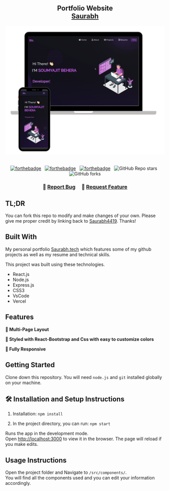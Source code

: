 <h2 align="center">
  Portfolio Website<br/>
  <a href="https://portfolio-mern-eta.vercel.app/ target="_blank">Saurabh</a>
</h2>
<div align="center">
  <img alt="Demo" src="./Images/readme-img1.png" />
</div>

<br/>

<center>

[![forthebadge](https://forthebadge.com/images/badges/built-with-love.svg)](https://forthebadge.com) &nbsp;
[![forthebadge](https://forthebadge.com/images/badges/made-with-javascript.svg)](https://forthebadge.com) &nbsp;
[![forthebadge](https://forthebadge.com/images/badges/open-source.svg)](https://forthebadge.com) &nbsp;
![GitHub Repo stars](https://img.shields.io/github/stars/Saurabh4419/Portfolio?color=red&logo=github&style=for-the-badge) &nbsp;
![GitHub forks](https://img.shields.io/github/forks/Saurabh4419/Portfolio?color=red&logo=github&style=for-the-badge)

</center>

<h3 align="center">
    🔹
    <a href="https://github.com/Saurabh4419/Portfolio/issues">Report Bug</a> &nbsp; &nbsp;
    🔹
    <a href="https://github.com/Saurabh4419/Portfolio/issues">Request Feature</a>
</h3>

## TL;DR

You can fork this repo to modify and make changes of your own. Please give me proper credit by linking back to [Saurabh4419](https://github.com/Saurabh9323/Portfolio). Thanks!

## Built With

My personal portfolio <a href="https://Saurabh.vercel.app/" target="_blank">Saurabh.tech</a> which features some of my github projects as well as my resume and technical skills.<br/>

This project was built using these technologies.

- React.js
- Node.js
- Express.js
- CSS3
- VsCode
- Vercel

## Features

**📖 Multi-Page Layout**

**🎨 Styled with React-Bootstrap and Css with easy to customize colors**

**📱 Fully Responsive**

## Getting Started

Clone down this repository. You will need `node.js` and `git` installed globally on your machine.

## 🛠 Installation and Setup Instructions

1. Installation: `npm install`

2. In the project directory, you can run: `npm start`

Runs the app in the development mode.\
Open [http://localhost:3000](http://localhost:3000) to view it in the browser.
The page will reload if you make edits.

## Usage Instructions

Open the project folder and Navigate to `/src/components/`. <br/>
You will find all the components used and you can edit your information accordingly.

